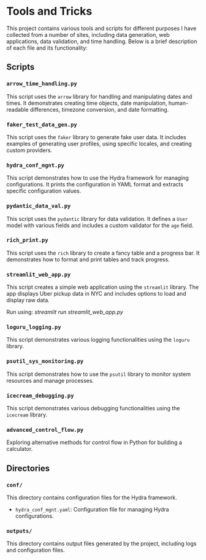 # Tools and Tricks

This project contains various tools and scripts for different purposes I have collected from a number of sites, including data generation, web applications, data validation, and time handling. Below is a brief description of each file and its functionality:

## Scripts

### `arrow_time_handling.py`
This script uses the `arrow` library for handling and manipulating dates and times. It demonstrates creating time objects, date manipulation, human-readable differences, timezone conversion, and date formatting.

### `faker_test_data_gen.py`
This script uses the `faker` library to generate fake user data. It includes examples of generating user profiles, using specific locales, and creating custom providers.

### `hydra_conf_mgnt.py`
This script demonstrates how to use the Hydra framework for managing configurations. It prints the configuration in YAML format and extracts specific configuration values.

### `pydantic_data_val.py`
This script uses the `pydantic` library for data validation. It defines a `User` model with various fields and includes a custom validator for the `age` field.

### `rich_print.py`
This script uses the `rich` library to create a fancy table and a progress bar. It demonstrates how to format and print tables and track progress.

### `streamlit_web_app.py`
This script creates a simple web application using the `streamlit` library. The app displays Uber pickup data in NYC and includes options to load and display raw data.

Run using: *streamlit run streamlit_web_app.py*

### `loguru_logging.py`
This script demonstrates various logging functionalities using the `loguru` library. 

### `psutil_sys_monitoring.py`
This script demonstrates how to use the `psutil` library to monitor system resources and manage processes.

### `icecream_debugging.py`
This script demonstrates various debugging functionalities using the `icecream` library. 

### `advanced_control_flow.py`
Exploring alternative methods for control flow in Python for building a calculator.

## Directories
### `conf/`
This directory contains configuration files for the Hydra framework.
- `hydra_conf_mgnt.yaml`: Configuration file for managing Hydra configurations.

### `outputs/`
This directory contains output files generated by the project, including logs and configuration files.